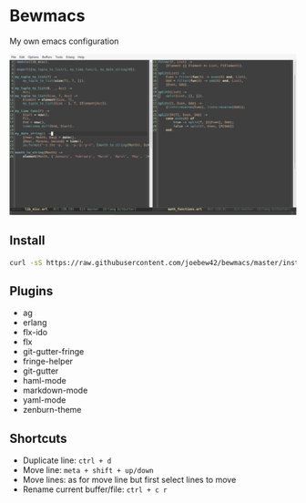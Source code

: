 Bewmacs
=========
My own emacs configuration

![bewmacs screenshot](/assets/screen.png?raw=true)

Install
--------------

```sh
curl -sS https://raw.githubusercontent.com/joebew42/bewmacs/master/install.sh | bash
```

Plugins
----
 - ag
 - erlang
 - flx-ido
 - flx
 - git-gutter-fringe
 - fringe-helper
 - git-gutter
 - haml-mode
 - markdown-mode
 - yaml-mode
 - zenburn-theme

Shortcuts
---

 - Duplicate line: `ctrl + d`
 - Move line: `meta + shift + up/down`
 - Move lines: as for move line but first select lines to move
 - Rename current buffer/file: `ctrl + c r`
